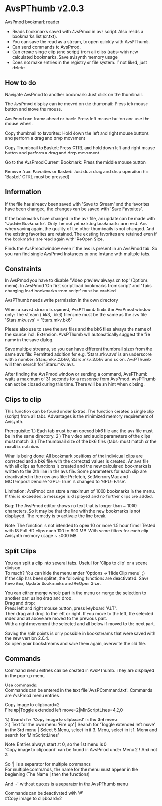 # AvsPThumb v2.0.3
AvsPmod bookmark reader

- Reads bookmarks saved with AvsPmod in avs script. Also reads a bookmarks list (cr.txt).  
- You can save the read as a stream, to open quickly with AvsPThumb.  
- Can send commands to AvsPmod.  
- Can create single clip (one script) from all clips (tabs) with new calculated bookmarks. Save avisynth memory usage.  
- Does not make entries in the registry or file system. If not liked, just delete.  
 
How to do
---------------
Navigate AvsPmod to another bookmark:
Just click on the thumbnail.  

The AvsPmod display can be moved on the thumbnail:
Press left mouse button and move the mouse.  

AvsPmod one frame ahead or back:
Press left mouse button and use the mouse wheel.  

Copy thumbnail to favorites:
Hold down the left and right mouse buttons and perform a drag and drop movement  

Copy Thumbnail to Basket:
Press CTRL and hold down left and right mouse button and perform a drag and drop movement  

Go to the AvsPmod Current Bookmark:
Press the middle mouse button  

Remove from Favorites or Basket:
Just do a drag and drop operation (In 'Basket' CTRL must be pressed)  
 
Information
----------------
If the file has already been saved with 'Save to Stream' and the favorites have been changed, the changes can be saved with 'Save Favorites'.  

If the bookmarks have changed in the avs file, an update can be made with 'Update Bookmarks'. Only the not yet existing bookmarks are read.
And when saving again, the quality of the other thumbnails is not changed. And the existing favorites are retained. 
The existing favorites are retained even if the bookmarks are read again with 'ReOpen Size'. 

Finds the AvsPmod window even if the avs is present in an AvsPmod tab. So you can find single AvsPmod Instances or one Instanc with multiple tabs.  
 
Constraints
----------------
In AvsPmod you have to disable 'Video preview always on top' (Options menu).
In AvsPmod 'On first script load bookmarks from script' and 'Tabs changing load bookmarks from script' must be enabled.  

AvsPThumb needs write permission in the own directory.  

When a saved stream is opened, AvsPThumb finds the AvsPmod window only:
The stream (.bk3, .bk6) filename must be the same as the avs file. 'Stars.mkv.avs' = 'Stars.mkv.bk6'

Please also use to save the avs files and the bk6 files always the name of the source incl. Extension.
AvsPThumb will automatically suggest the file name in the save dialog.

Save multiple streams, so you can have different thumbnail sizes from the same avs file:
Permitted addition for e.g. 'Stars.mkv.avs' is an underscore with a number: Stars.mkv_2.bk6, Stars.mkv_3.bk6 and so on.
AvsPThumb will then search for 'Stars.mkv.avs'.  

After finding the AvsPmod window or sending a command, AvsPThumb waits a maximum of 31 seconds for a response from AvsPmod. AvsPThumb can not be closed during this time. There will be an hint when closing.  
 
Clips to clip
---------------
This function can be found under Extras. The function creates a single clip (script) from all tabs.
Advantages is the minimized memory requirement of Avisynth. 
 
Prerequisite: 
1.) Each tab must be an opened bk6 file and the avs file must be in the same directory. 
2.) The video and audio parameters of the clips must match. 
3.) The thumbnail size of the bk6 files (tabs) must match or the result is not nice. 
 
What is being done: 
All bookmark positions of the individual clips are corrected and a bk6 file with the corrected values is created.
An avs file with all clips as functions is created and the new calculated bookmarks is written to the 2th line in the avs file.
Some parameters for each clip are deactivated in the new avs file:
Prefetch, SetMemoryMax and MCTemporalDenoise 'GPU=True' is changed to 'GPU=False'.
 
Limitation: 
AvsPmod can store a maximum of 1000 bookmarks in the menu. 
If this is exceeded, a message is displayed and no further clips are added. 
 
Bug: 
The AvsPmod editor shows no text that is longer than ~ 1000 characters. 
So it may be that the line with the new bookmarks is not displayed. The remedy is to activate the line break. 
 
Note: 
The function is not intended to open 10 or more 1.5 hour films! 
Tested with 18 Full HD clips each 100 to 600 MB. With some filters for each clip Avisynth memory usage ~ 5000 MB
 
Split Clips 
------------- 
You can split a clip into several tabs. Useful for 'Clips to clip' or a scene division.  
To much? You can hide the menu under 'Options'->'Hide Clip menu' ;)  
If the clip has been splitet, the following functions are deactivated: 
Save Favorites, Update Bookmarks and ReOpen Size.  
 
You can either merge whole part in the menu or merge the selection to another part using drag and drop.  
Drag and drop:  
Press left and right mouse button, press keyboard 'ALT'.  
Then drag and drop to the left or right. If you move to the left, the selected index and all above are moved to the previous part.  
With a right movement the selected and all below if moved to the next part.  
 
Saving the split points is only possible in bookstreams that were saved with the new version 2.0.4.  
So open your bookstreams and save them again, overwrite the old file.  
 
Commands
-------------
Command menu entries can be created in AvsPThumb. They are displayed in the pop-up menu.  
 
Use commands:  
Commands can be entered in the text file 'AvsPCommand.txt'. Commands are AvsPmod menu entries.  
 
Copy image to clipboard=2  
Fire up|Toggle extended left move=2|MinScriptLines=4,2,0  
 
1.) Search for 'Copy image to clipboard' in the 3rd menu  
2.) Text for the own menu 'Fire up' | Search for 'Toggle extended left move' in the 3rd menu | Select 5.Menu, select in it 3. Menu, select in it 1. Menu and search for 'MinScriptLines'  
 
Note: Entries always start at 0, so the 1st menu is 0  
'Copy image to clipboard' can be found in AvsPmod under Menu 2 ! And not 3  
 
So '|' is a separator for multiple commands  
For multiple commands, the name for the menu must appear in the beginning (The Name | then the functions)  
 
And '-' without quotes is a separator in the AvsPThumb menu  
 
Commands can be deactivated with '#'  
#Copy image to clipboard=2 



